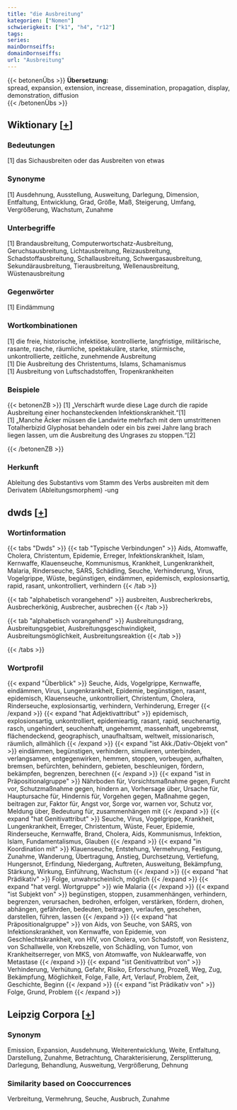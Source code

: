 ```yaml
---
title: "die Ausbreitung"
kategorien: ["Nomen"]
schwierigkeit: ["k1", "h4", "r12"]
tags:
series:
mainDornseiffs:
domainDornseiffs:
url: "Ausbreitung"
---
```


{{< betonenÜbs >}}
**Übersetzung:**  
spread, expansion, extension, increase, dissemination, propagation, display, demonstration, diffusion  
{{< /betonenÜbs >}}

## Wiktionary [[+](https://de.wiktionary.org/wiki/Ausbreitung)]

### Bedeutungen
[1] das Sichausbreiten oder das Ausbreiten von etwas  

### Synonyme
[1] Ausdehnung, Ausstellung, Ausweitung, Darlegung, Dimension, Entfaltung, Entwicklung, Grad, Größe, Maß, Steigerung, Umfang, Vergrößerung, Wachstum, Zunahme  

### Unterbegriffe
[1] Brandausbreitung, Computerwortschatz-Ausbreitung, Geruchsausbreitung, Lichtausbreitung, Reizausbreitung, Schadstoffausbreitung, Schallausbreitung, Schwergasausbreitung, Sekundärausbreitung, Tierausbreitung, Wellenausbreitung, Wüstenausbreitung  

### Gegenwörter
[1] Eindämmung  

### Wortkombinationen
[1] die freie, historische, infektiöse, kontrollierte, langfristige, militärische, rasante, rasche, räumliche, spektakuläre, starke, stürmische, unkontrollierte, zeitliche, zunehmende Ausbreitung  
[1] Die Ausbreitung des Christentums, Islams, Schamanismus  
[1] Ausbreitung von Luftschadstoffen, Tropenkrankheiten  

### Beispiele
{{< betonenZB >}}
[1] „Verschärft wurde diese Lage durch die rapide Ausbreitung einer hochansteckenden Infektionskrankheit.“[1]  
[1] „Manche Äcker müssen die Landwirte mehrfach mit dem umstrittenen Totalherbizid Glyphosat behandeln oder ein bis zwei Jahre lang brach liegen lassen, um die Ausbreitung des Ungrases zu stoppen.“[2]  

{{< /betonenZB >}}
### Herkunft
Ableitung des Substantivs vom Stamm des Verbs ausbreiten mit dem Derivatem (Ableitungsmorphem) -ung  



## dwds [[+](https://www.dwds.de/wb/Ausbreitung)]

### Wortinformation
{{< tabs "Dwds" >}}
{{< tab "Typische Verbindungen" >}}
Aids, Atomwaffe, Cholera, Christentum, Epidemie, Erreger, Infektionskrankheit, Islam, Kernwaffe, Klauenseuche, Kommunismus, Krankheit, Lungenkrankheit, Malaria, Rinderseuche, SARS, Schädling, Seuche, Verhinderung, Virus, Vogelgrippe, Wüste, begünstigen, eindämmen, epidemisch, explosionsartig, rapid, rasant, unkontrolliert, verhindern
{{< /tab >}}

{{< tab "alphabetisch vorangehend" >}}
ausbreiten, Ausbrecherkrebs, Ausbrecherkönig, Ausbrecher, ausbrechen
{{< /tab >}}

{{< tab "alphabetisch vorangehend" >}}
Ausbreitungsdrang, Ausbreitungsgebiet, Ausbreitungsgeschwindigkeit, Ausbreitungsmöglichkeit, Ausbreitungsreaktion
{{< /tab >}}

{{< /tabs >}}

### Wortprofil
{{< expand "Überblick" >}} Seuche, Aids, Vogelgrippe, Kernwaffe, eindämmen, Virus, Lungenkrankheit, Epidemie, begünstigen, rasant, epidemisch, Klauenseuche, unkontrolliert, Christentum, Cholera, Rinderseuche, explosionsartig, verhindern, Verhinderung, Erreger {{< /expand >}}
{{< expand "hat Adjektivattribut" >}} epidemisch, explosionsartig, unkontrolliert, epidemieartig, rasant, rapid, seuchenartig, rasch, ungehindert, seuchenhaft, ungehemmt, massenhaft, ungebremst, flächendeckend, geographisch, unaufhaltsam, weltweit, missionarisch, räumlich, allmählich {{< /expand >}}
{{< expand "ist Akk./Dativ-Objekt von" >}} eindämmen, begünstigen, verhindern, simulieren, unterbinden, verlangsamen, entgegenwirken, hemmen, stoppen, vorbeugen, aufhalten, bremsen, befürchten, behindern, gebieten, beschleunigen, fördern, bekämpfen, begrenzen, berechnen {{< /expand >}}
{{< expand "ist in Präpositionalgruppe" >}} Nährboden für, Vorsichtsmaßnahme gegen, Furcht vor, Schutzmaßnahme gegen, hindern an, Vorhersage über, Ursache für, Hauptursache für, Hindernis für, Vorgehen gegen, Maßnahme gegen, beitragen zur, Faktor für, Angst vor, Sorge vor, warnen vor, Schutz vor, Meldung über, Bedeutung für, zusammenhängen mit {{< /expand >}}
{{< expand "hat Genitivattribut" >}} Seuche, Virus, Vogelgrippe, Krankheit, Lungenkrankheit, Erreger, Christentum, Wüste, Feuer, Epidemie, Rinderseuche, Kernwaffe, Brand, Cholera, Aids, Kommunismus, Infektion, Islam, Fundamentalismus, Glauben {{< /expand >}}
{{< expand "in Koordination mit" >}} Klauenseuche, Entstehung, Vermehrung, Festigung, Zunahme, Wanderung, Übertragung, Anstieg, Durchsetzung, Vertiefung, Hungersnot, Erfindung, Niedergang, Auftreten, Ausweitung, Bekämpfung, Stärkung, Wirkung, Einführung, Wachstum {{< /expand >}}
{{< expand "hat Prädikativ" >}} Folge, unwahrscheinlich, möglich {{< /expand >}}
{{< expand "hat vergl. Wortgruppe" >}} wie Malaria {{< /expand >}}
{{< expand "ist Subjekt von" >}} begünstigen, stoppen, zusammenhängen, verhindern, begrenzen, verursachen, bedrohen, erfolgen, verstärken, fördern, drohen, abhängen, gefährden, bedeuten, beitragen, verlaufen, geschehen, darstellen, führen, lassen {{< /expand >}}
{{< expand "hat Präpositionalgruppe" >}} von Aids, von Seuche, von SARS, von Infektionskrankheit, von Kernwaffe, von Epidemie, von Geschlechtskrankheit, von HIV, von Cholera, von Schadstoff, von Resistenz, von Schallwelle, von Krebszelle, von Schädling, von Tumor, von Krankheitserreger, von MKS, von Atomwaffe, von Nuklearwaffe, von Metastase {{< /expand >}}
{{< expand "ist Genitivattribut von" >}} Verhinderung, Verhütung, Gefahr, Risiko, Erforschung, Prozeß, Weg, Zug, Bekämpfung, Möglichkeit, Folge, Falle, Art, Verlauf, Problem, Zeit, Geschichte, Beginn {{< /expand >}}
{{< expand "ist Prädikativ von" >}} Folge, Grund, Problem {{< /expand >}}

## Leipzig Corpora [[+](https://corpora.uni-leipzig.de/en/res?word=Ausbreitung&corpusId=deu_newscrawl-public_2018)]


### Synonym
Emission, Expansion, Ausdehnung, Weiterentwicklung, Weite, Entfaltung, Darstellung, Zunahme, Betrachtung, Charakterisierung, Zersplitterung, Darlegung, Behandlung, Ausweitung, Vergrößerung, Dehnung


### Similarity based on Cooccurrences
Verbreitung, Vermehrung, Seuche, Ausbruch, Zunahme

